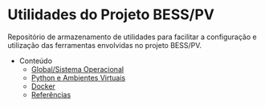 # Utilidades do Projeto BESS/PV

Repositório de armazenamento de utilidades para facilitar a configuração e utilização das ferramentas envolvidas no projeto BESS/PV.

- Conteúdo
  - [Global/Sistema Operacional](utils_besspv\Conteudo\global.md)
  - [Python e Ambientes Virtuais](utils_besspv\Conteudo\python.md)
  - [Docker](utils_besspv\Conteudo\docker.md)
  - [Referências](utils_besspv\Conteudo\refs.md)
  